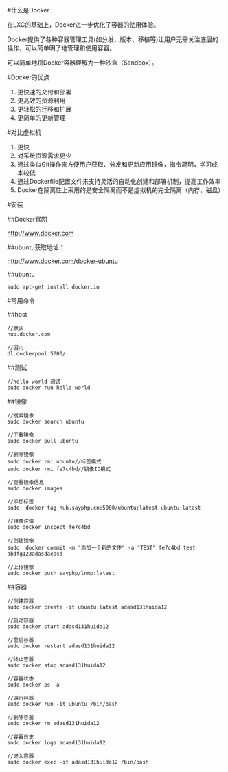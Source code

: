 #什么是Docker

在LXC的基础上，Docker进一步优化了容器的使用体验。

Docker提供了各种容器管理工具(如分发、版本、移植等)让用户无需关注底层的操作，可以简单明了地管理和使用容器。

可以简单地将Docker容器理解为一种沙盒（Sandbox）。

#Docker的优点

1. 更快速的交付和部署
2. 更高效的资源利用
3. 更轻松的迁移和扩展
4. 更简单的更新管理

#对比虚拟机

1. 更快
2. 对系统资源需求更少
3. 通过类似Git操作来方便用户获取、分发和更新应用镜像，指令简明，学习成本较低
4. 通过Dockerfile配置文件来支持灵活的自动化创建和部署机制，提高工作效率
5. Docker在隔离性上采用的是安全隔离而不是虚拟机的完全隔离（内存、磁盘）



#安装

##Docker官网

http://www.docker.com

##ubuntu获取地址：

http://www.docker.com/docker-ubuntu

##ubuntu

    
    sudo apt-get install docker.io
    
#常用命令

##host
    
    //默认
    hub.docker.com
    
    //国内
    dl.dockerpool:5000/

##测试
    
    //hello world 测试
    sudo docker run hello-world

##镜像

    //搜索镜像
    sudo docker search ubuntu
    
    //下载镜像
    sudo docker pull ubuntu
    
    //删除镜像
    sudo docker rmi ubuntu//标签模式
    sudo docker rmi fe7c4bd//镜像ID模式
    
    //查看镜像信息
    sudo docker images
    
    //添加标签
    sudo  docker tag hub.sayphp.cn:5000/ubuntu:latest ubuntu:latest
    
    //镜像详情
    sudo docker inspect fe7c4bd
    
    //创建镜像
    sudo  docker commit -m "添加一个新的文件" -a "TEST" fe7c4bd test abdfg123adasdaeasd
    
    //上传镜像
    sudo docker push sayphp/lnmp:latest

##容器
    
    //创建容器
    sudo docker create -it ubuntu:latest adasd131huida12
    
    //启动容器
    sudo docker start adasd131huida12
    
    //重启容器
    sudo docker restart adasd131huida12
    
    //终止容器
    sudo docker stop adasd131huida12
    
    //容器状态
    sudo docker ps -a
    
    //运行容器
    sudo docker run -it ubuntu /bin/bash
    
    //删除容器
    sudo docker rm adasd131huida12
    
    //容器日志
    sudo docker logs adasd131huida12
    
    //进入容器
    sudo docker exec -it adasd131huida12 /bin/bash

